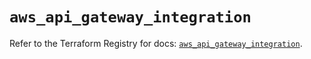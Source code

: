 # `aws_api_gateway_integration`

Refer to the Terraform Registry for docs: [`aws_api_gateway_integration`](https://registry.terraform.io/providers/hashicorp/aws/4.67.0/docs/resources/api_gateway_integration).
